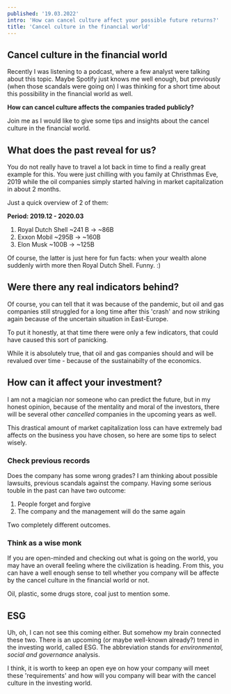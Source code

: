 ```yaml
---
published: '19.03.2022'
intro: 'How can cancel culture affect your possible future returns?'
title: 'Cancel culture in the financial world'
---
```


## Cancel culture in the financial world

Recently I was listening to a podcast, where a few analyst were talking about this topic. Maybe Spotify just knows me well enough, but previously (when those scandals were going on) I was thinking for a short time about this possibility in the financial world as well.

__How can cancel culture affects the companies traded publicly?__

Join me as I would like to give some tips and insights about the cancel culture in the financial world.

## What does the past reveal for us?

You do not really have to travel a lot back in time to find a really great example for this. You were just chilling with you family at Christhmas Eve, 2019 while the oil companies simply started halving in market capitalization in about 2 months.

Just a quick overview of 2 of them:

__Period: 2019.12 - 2020.03__

1. Royal Dutch Shell ~241 B -> ~86B
2. Exxon Mobil ~295B -> ~160B
3. Elon Musk ~100B -> ~125B

Of course, the latter is just here for fun facts: when your wealth alone suddenly wirth more then Royal Dutch Shell. Funny. :) 

## Were there any real indicators behind?

Of course, you can tell that it was because of the pandemic, but oil and gas companies still struggled for a long time after this 'crash' and now striking again because of the uncertain situation in East-Europe.

To put it honestly, at that time there were only a few indicators, that could have caused this sort of panicking. 

While it is absolutely true, that oil and gas companies should and will be revalued over time - because of the sustainabilty of the economics.

## How can it affect your investment?

I am not a magician nor someone who can predict the future, but in my honest opinion, because of the mentality and moral of the investors, there will be several other _cancelled_ companies in the upcoming years as well.

This drastical amount of market capitalization loss can have extremely bad affects on the business you have chosen, so here are some tips to select wisely.

### Check previous records

Does the company has some wrong grades? I am thinking about possible lawsuits, previous scandals against the company. Having some serious touble in the past can have two outcome:

1. People forget and forgive
2. The company and the management will do the same again

Two completely different outcomes.

### Think as a wise monk

If you are open-minded and checking out what is going on the world, you may have an overall feeling where the civilization is heading. From this, you can have a well enough sense to tell whether you company will be affecte by the cancel culture in the financial world or not.

Oil, plastic, some drugs store, coal just to mention some.

## ESG 

Uh, oh, I can not see this coming either. But somehow my brain connected these two. There is an upcoming (or maybe well-known already?) trend in the investing world, called ESG. The abbreviation stands for _environmental, social and governance_ analysis. 

I think, it is worth to keep an open eye on how your company will meet these 'requirements' and how will you company will bear with the cancel culture in the investing world.

